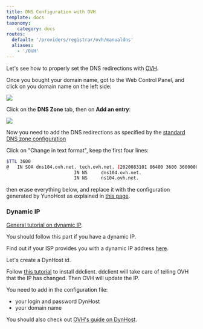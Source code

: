 ```yaml
---
title: DNS Configuration with OVH
template: docs
taxonomy:
    category: docs
routes:
  default: '/providers/registrar/ovh/manualdns'
  aliases:
    - '/OVH'
---
```


Let's see how to properly set the DNS redirections with [OVH](http://www.ovh.com).

Once you bought your domain name, got to the Web Control Panel, and click on you domain name on the left side:

![](image://ovh_control_panel.png?resize=800)

Click on the **DNS Zone** tab, then on **Add an entry**:

![](image://ovh_dns_zone.png?resize=800)

Now you need to add the DNS redirections as specified by the [standard DNS zone configuration](/dns_config)

Click on "Change in text format", keep the first four lines:
```bash
$TTL 3600
@	IN SOA dns104.ovh.net. tech.ovh.net. (2020083101 86400 3600 3600000 60)
                         IN NS     dns104.ovh.net.
                         IN NS     ns104.ovh.net.
```
then erase everything below, and replace it with the configuration generated by YunoHost as explained in [this page](/dns_config).


### Dynamic IP

[General tutorial on dynamic IP](/dns_dynamicip).

You should follow this part if you have a dynamic IP.

Find out if your ISP provides you with a dynamic IP address [here](/isp).

Let's create a DynHost id.

Follow [this tutorial](http://blog.developpez.com/brutus/p6316/ubuntu/configurer_dynhost_ovh_avec_ddclient) to install ddclient.
ddclient will take care of telling OVH that the IP has changed. Then OVH will update the IP.

You need to add in the configuration file:
* your login and password DynHost
* your domain name

You should also check out [OVH's guide on DynHost](https://www.ovh.co.uk/g2024.hosting_dynhost).

